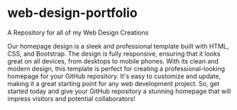 # web-design-portfolio
A Repository for all of my Web Design Creations

Our homepage design is a sleek and professional template built with HTML, CSS, and Bootstrap.
The design is fully responsive, ensuring that it looks great on all devices, from desktops to mobile phones.
With its clean and modern design, this template is perfect for creating a professional-looking homepage for your GitHub repository.
It's easy to customize and update, making it a great starting point for any web development project. 
So, get started today and give your GitHub repository a stunning homepage that will impress visitors and potential collaborators!
